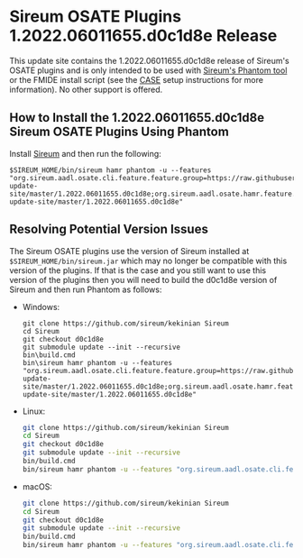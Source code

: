 # Sireum OSATE Plugins 1.2022.06011655.d0c1d8e Release

This update site contains the 1.2022.06011655.d0c1d8e release of Sireum's OSATE plugins and is only
intended to be used with [Sireum's Phantom tool](https://github.com/sireum/phantom)
or the FMIDE install script (see the
[CASE](https://github.com/sireum/case-env#setting-up-fmide-and-hamr-only)
setup instructions for more information). No other support is offered.

## How to Install the 1.2022.06011655.d0c1d8e Sireum OSATE Plugins Using Phantom

Install [Sireum](https://github.com/sireum/kekinian#installing) and then run the following:

```batch
$SIREUM_HOME/bin/sireum hamr phantom -u --features "org.sireum.aadl.osate.cli.feature.feature.group=https://raw.githubusercontent.com/sireum/osate-update-site/master/1.2022.06011655.d0c1d8e;org.sireum.aadl.osate.hamr.feature.feature.group=https://raw.githubusercontent.com/sireum/osate-update-site/master/1.2022.06011655.d0c1d8e"
```

## Resolving Potential Version Issues

The Sireum OSATE plugins use the version of Sireum installed at ``$SIREUM_HOME/bin/sireum.jar``
which may no longer be compatible with this version of the plugins. If that is the case and
you still want to use this version of the plugins then you will need to build the
d0c1d8e version of Sireum and then run Phantom as follows:

* Windows:

  ```batch
  git clone https://github.com/sireum/kekinian Sireum
  cd Sireum
  git checkout d0c1d8e
  git submodule update --init --recursive
  bin\build.cmd
  bin\sireum hamr phantom -u --features "org.sireum.aadl.osate.cli.feature.feature.group=https://raw.githubusercontent.com/sireum/osate-update-site/master/1.2022.06011655.d0c1d8e;org.sireum.aadl.osate.hamr.feature.feature.group=https://raw.githubusercontent.com/sireum/osate-update-site/master/1.2022.06011655.d0c1d8e"
  ```

* Linux:

  ```bash
  git clone https://github.com/sireum/kekinian Sireum
  cd Sireum
  git checkout d0c1d8e
  git submodule update --init --recursive
  bin/build.cmd
  bin/sireum hamr phantom -u --features "org.sireum.aadl.osate.cli.feature.feature.group=https://raw.githubusercontent.com/sireum/osate-update-site/master/1.2022.06011655.d0c1d8e;org.sireum.aadl.osate.hamr.feature.feature.group=https://raw.githubusercontent.com/sireum/osate-update-site/master/1.2022.06011655.d0c1d8e"
  ```

* macOS:

  ```bash
  git clone https://github.com/sireum/kekinian Sireum
  cd Sireum
  git checkout d0c1d8e
  git submodule update --init --recursive
  bin/build.cmd
  bin/sireum hamr phantom -u --features "org.sireum.aadl.osate.cli.feature.feature.group=https://raw.githubusercontent.com/sireum/osate-update-site/master/1.2022.06011655.d0c1d8e;org.sireum.aadl.osate.hamr.feature.feature.group=https://raw.githubusercontent.com/sireum/osate-update-site/master/1.2022.06011655.d0c1d8e"
  ```


